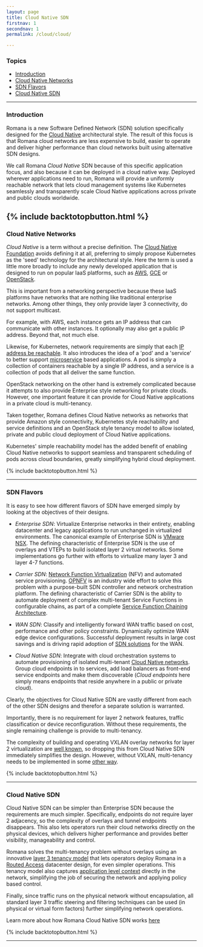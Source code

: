 ```yaml
---
layout: page
title: Cloud Native SDN
firstnav: 1
secondnav: 1
permalink: /cloud/cloud/

---
```

### Topics

- [Introduction](/cloud/cloud/#introduction)
- [Cloud Native Networks](/cloud/cloud/#cloud-native-networks)   
- [SDN Flavors](/cloud/cloud/#sdn-flavors)   
- [Cloud Native SDN](/cloud/cloud/#cloud-native-sdn)   

---

### Introduction

Romana is a new Software Defined Network (SDN) solution specifically designed for the [Cloud Native](https://cncf.io/) architectural style. The result of this focus is that Romana cloud networks are less expensive to build, easier to operate and deliver higher performance than cloud networks built using alternative SDN designs. 

We call Romana *Cloud Native* SDN because of this specific application focus, and also because it can be deployed in a cloud native way. Deployed wherever applications need to run, Romana will provide a uniformly reachable network that lets cloud management systems like Kubernetes seamlessly and transparently scale Cloud Native applications across private and public clouds worldwide.

{% include backtotopbutton.html %}
---

### Cloud Native Networks

*Cloud Native* is a term without a precise definition. The [Cloud Native Foundation](https://cncf.io/) avoids defining it at all, preferring to simply propose Kubernetes as the 'seed' technology for the architectural style. Here the term is used a little more broadly to include any newly developed application that is designed to run on popular IaaS platforms, such as [AWS]( http://aws.amazon.com/), [GCE]( https://cloud.google.com/compute/) or [OpenStack](http://www.openstack.org).

This is important from a networking perspective because these IaaS platforms have networks that are nothing like traditional enterprise networks. Among other things, they only provide layer 3 connectivity, do not support multicast. 

For example, with AWS, each instance gets an IP address that can communicate with other instances. It optionally may also get a public IP address. Beyond that, not much else.

Likewise, for Kubernetes, network requirements are simply that each [IP address be reachable](http://kubernetes.io/v1.0/docs/admin/networking.html#kubernetes-model). It also introduces the idea of a 'pod' and a 'service' to better support [microservice](http://martinfowler.com/articles/microservices.html) based applications. A pod is simply a collection of containers reachable by a single IP address, and a service is a collection of pods that all deliver the same function.

OpenStack networking on the other hand is extremely complicated because it attempts to also provide Enterprise style networking for private clouds. However, one important feature it can provide for Cloud Native applications in a private cloud is multi-tenancy.

Taken together, Romana defines Cloud Native networks as networks that provide Amazon style connectivity, Kubernetes style reachability and service definitions and an OpenStack style tenancy model to allow isolated, private and public cloud deployment of Cloud Native applications.

Kubernetes' simple reachability model has the added benefit of enabling Cloud Native networks to support seamless and transparent scheduling of pods across cloud boundaries, greatly simplifying hybrid cloud deployment.

{% include backtotopbutton.html %}

---

### SDN Flavors

It is easy to see how different flavors of SDN have emerged simply by looking at the objectives of their designs.

* *Enterprise SDN*: Virtualize Enterprise networks in their entirety, enabling datacenter and legacy applications to run unchanged in virtualized environments. The canonical example of Enterprise SDN is [VMware NSX](https://www.vmware.com/products/nsx). The defining characteristic of Enterprise SDN is the use of overlays and VTEPs to build isolated layer 2 virtual networks. Some implementations go further with efforts to virtualize many layer 3 and layer 4-7 functions.

* *Carrier SDN*: [Network Function Virtualization](http://searchsdn.techtarget.com/definition/network-functions-virtualization-NFV) (NFV) and automated service provisioning. [OPNFV]( https://www.opnfv.org/) is an industry wide effort to solve this problem with a purpose-built SDN controller and network orchestration platform. The defining characteristic of Carrier SDN is the ability to automate deployment of complex multi-tenant Service Functions in configurable chains, as part of a complete [Service Function Chaining Architecture](https://datatracker.ietf.org/doc/rfc7665/).

* *WAN SDN*: Classify and intelligently forward WAN traffic based on cost, performance and other policy constraints. Dynamically optimize WAN edge device configurations. Successful deployment results in large cost savings and is driving rapid adoption of [SDN solutions](http://www.networkcomputing.com/networking/software-defined-wan-a-primer/a/d-id/1307047) for the WAN.

* *Cloud Native SDN*: Integrate with cloud orchestration systems to automate provisioning of isolated multi-tenant [Cloud Native networks](#cloud-native-networks). Group cloud endpoints in to services, add load balancers as front-end service endpoints and make them discoverable (*Cloud endpoints* here simply means endpoints that reside anywhere in a public or private cloud).

Clearly, the objectives for Cloud Native SDN are vastly different from each of the other SDN designs and therefor a separate solution is warranted. 

Importantly, there is no requirement for layer 2 network features, traffic classification or device reconfiguration. Without these requirements, the single remaining challenge is provide to multi-tenancy. 

The complexity of building and operating VXLAN overlay networks for layer 2 virtualization are [well known](/how/#vxlan-isolation/), so dropping this from Cloud Native SDN immediately simplifies the design. However, without VXLAN, multi-tenancy needs to be implemented in some [other way](/how/details.html/#romana-tenant-isolation).

{% include backtotopbutton.html %}

---

### Cloud Native SDN

Cloud Native SDN can be simpler than Enterprise SDN because the requirements are much simpler. Specifically, endpoints do not require layer 2 adjacency, so the complexity of overlays and tunnel endpoints disappears. This also lets operators run their cloud networks directly on the physical devices, which delivers higher performance and provides better visibility, manageability and control.

Romana solves the multi-tenancy problem without overlays using an innovative [layer 3 tenancy model](/how/how/#romana-tenant-isolation) that lets operators deploy Romana in a [Routed Access](#/how/how/routed-access-datacenter) datacenter design, for even simpler operations. This tenancy model also captures [application level context](/how/how/#romana-tenant-isolation) directly in the network, simplifying the job of securing the network and applying policy based control.

Finally, since traffic runs on the physical network without encapsulation, all standard layer 3 traffic steering and filtering techniques can be used (in physical or virtual form factors) further simplifying network operations.

Learn more about how Romana Cloud Native SDN works [here](/how/romana/)

{% include backtotopbutton.html %}

---
